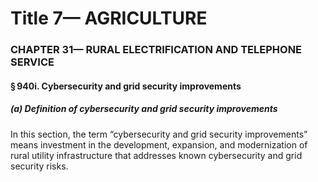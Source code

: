 
# Title 7— AGRICULTURE
### CHAPTER 31— RURAL ELECTRIFICATION AND TELEPHONE SERVICE
#### § 940i. Cybersecurity and grid security improvements
##### (a) Definition of cybersecurity and grid security improvements

In this section, the term “cybersecurity and grid security improvements” means investment in the development, expansion, and modernization of rural utility infrastructure that addresses known cybersecurity and grid security risks.
